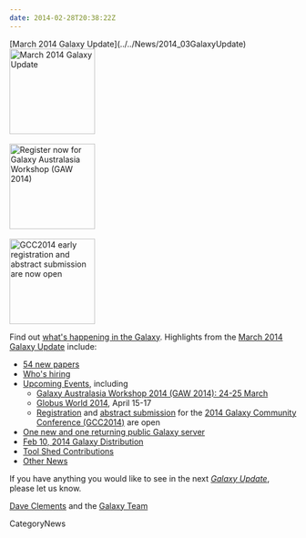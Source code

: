 ```yaml
---
date: 2014-02-28T20:38:22Z
---
```

<div class='newsItemHeader'>[March 2014 Galaxy Update](../../News/2014_03GalaxyUpdate)</div>

<div class='right'>
<a href='/GalaxyUpdates/2014_03'><img src='/Images/Logos/GalaxyUpdate200.png' alt='March 2014 Galaxy Update' width=150 /></a>
<br /><br />
<a href='/GalaxyUpdates/2014_03#galaxy-australasia-workshop-2014-24-25-march'><img src='/Images/Logos/GAW2014-200.png' alt='Register now for Galaxy Australasia Workshop (GAW 2014)' width="150" /></a><br /><br />
<a href='/GalaxyUpdates/2014_03#gcc2014-june-30---july-2-baltimore'><img src='/Images/Logos/GCC2014LogoWide200.png' alt='GCC2014 early registration and abstract submission are now open' width="150" /></a>
</div>

Find out [what's happening in the Galaxy](../../GalaxyUpdates/2014_03).  Highlights from the [March 2014 Galaxy Update](../../GalaxyUpdates/2014_03) include: 

* [54 new papers](/GalaxyUpdates/2014_03#new-papers)
* [Who's hiring](/GalaxyUpdates/2014_03#whos-hiring)
* [Upcoming Events](/GalaxyUpdates/2014_03#events), including
  * [Galaxy Australasia Workshop 2014 (GAW 2014): 24-25 March](/GalaxyUpdates/2014_03#galaxy-australasia-workshop-2014-24-25-march)
  * [Globus World 2014](/GalaxyUpdates/2014_03#globus-world-2014), April 15-17
  * [Registration](/GalaxyUpdates/2014_03#registration-is-open) and [abstract submission](/GalaxyUpdates/2014_03#abstract-submission-is-open) for the [2014 Galaxy Community Conference (GCC2014)](/GalaxyUpdates/2014_03#gcc2014-june-30---july-2-baltimore) are open
* [One new and one returning public Galaxy server](/GalaxyUpdates/2014_03#new-public-servers)
* [Feb 10, 2014 Galaxy Distribution](/GalaxyUpdates/2014_03#galaxy-distributions)
* [Tool Shed Contributions](/GalaxyUpdates/2014_03#toolshed-contributions) 
* [Other News](/GalaxyUpdates/2014_03#other-news)

If you have anything you would like to see in the next *[Galaxy Update](../../GalaxyUpdates)*, please let us know.

[Dave Clements](/DaveClements) and the [Galaxy Team](../../GalaxyTeam)


CategoryNews

